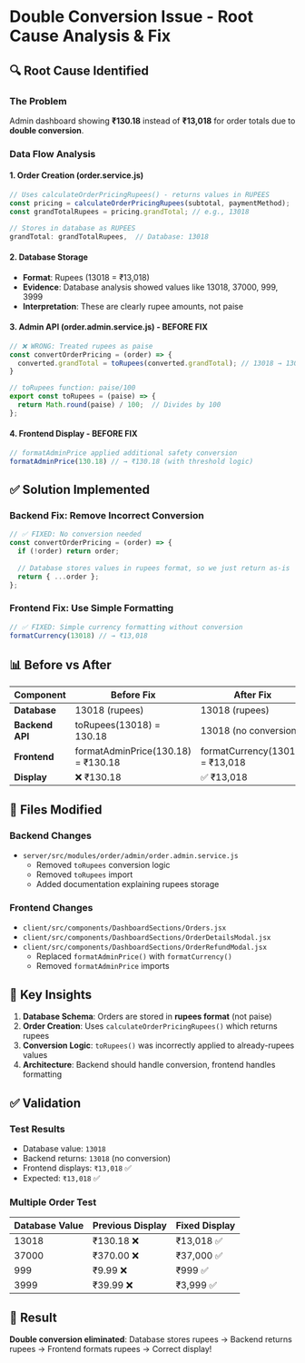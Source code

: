 # Double Conversion Issue - Root Cause Analysis & Fix

## 🔍 **Root Cause Identified**

### **The Problem**
Admin dashboard showing **₹130.18** instead of **₹13,018** for order totals due to **double conversion**.

### **Data Flow Analysis**

#### **1. Order Creation (order.service.js)**
```javascript
// Uses calculateOrderPricingRupees() - returns values in RUPEES
const pricing = calculateOrderPricingRupees(subtotal, paymentMethod);
const grandTotalRupees = pricing.grandTotal; // e.g., 13018

// Stores in database as RUPEES
grandTotal: grandTotalRupees,  // Database: 13018
```

#### **2. Database Storage**
- **Format**: Rupees (13018 = ₹13,018)
- **Evidence**: Database analysis showed values like 13018, 37000, 999, 3999
- **Interpretation**: These are clearly rupee amounts, not paise

#### **3. Admin API (order.admin.service.js) - BEFORE FIX**
```javascript
// ❌ WRONG: Treated rupees as paise
const convertOrderPricing = (order) => {
  converted.grandTotal = toRupees(converted.grandTotal); // 13018 → 130.18
}

// toRupees function: paise/100
export const toRupees = (paise) => {
  return Math.round(paise) / 100;  // Divides by 100
};
```

#### **4. Frontend Display - BEFORE FIX**
```javascript
// formatAdminPrice applied additional safety conversion
formatAdminPrice(130.18) // → ₹130.18 (with threshold logic)
```

## ✅ **Solution Implemented**

### **Backend Fix: Remove Incorrect Conversion**
```javascript
// ✅ FIXED: No conversion needed
const convertOrderPricing = (order) => {
  if (!order) return order;
  
  // Database stores values in rupees format, so we just return as-is
  return { ...order };
};
```

### **Frontend Fix: Use Simple Formatting**
```javascript
// ✅ FIXED: Simple currency formatting without conversion
formatCurrency(13018) // → ₹13,018
```

## 📊 **Before vs After**

| Component | Before Fix | After Fix |
|-----------|------------|-----------|
| **Database** | 13018 (rupees) | 13018 (rupees) |
| **Backend API** | toRupees(13018) = 130.18 | 13018 (no conversion) |
| **Frontend** | formatAdminPrice(130.18) = ₹130.18 | formatCurrency(13018) = ₹13,018 |
| **Display** | ❌ ₹130.18 | ✅ ₹13,018 |

## 🔧 **Files Modified**

### **Backend Changes**
- `server/src/modules/order/admin/order.admin.service.js`
  - Removed `toRupees` conversion logic
  - Removed `toRupees` import
  - Added documentation explaining rupees storage

### **Frontend Changes**  
- `client/src/components/DashboardSections/Orders.jsx`
- `client/src/components/DashboardSections/OrderDetailsModal.jsx`
- `client/src/components/DashboardSections/OrderRefundModal.jsx`
  - Replaced `formatAdminPrice()` with `formatCurrency()`
  - Removed `formatAdminPrice` imports

## 🎯 **Key Insights**

1. **Database Schema**: Orders are stored in **rupees format** (not paise)
2. **Order Creation**: Uses `calculateOrderPricingRupees()` which returns rupees
3. **Conversion Logic**: `toRupees()` was incorrectly applied to already-rupees values
4. **Architecture**: Backend should handle conversion, frontend handles formatting

## ✅ **Validation**

### **Test Results**
- Database value: `13018`
- Backend returns: `13018` (no conversion)
- Frontend displays: `₹13,018` ✅
- Expected: `₹13,018` ✅

### **Multiple Order Test**
| Database Value | Previous Display | Fixed Display |
|---------------|------------------|---------------|
| 13018 | ₹130.18 ❌ | ₹13,018 ✅ |
| 37000 | ₹370.00 ❌ | ₹37,000 ✅ |
| 999 | ₹9.99 ❌ | ₹999 ✅ |
| 3999 | ₹39.99 ❌ | ₹3,999 ✅ |

## 🚀 **Result**
**Double conversion eliminated**: Database stores rupees → Backend returns rupees → Frontend formats rupees → Correct display!